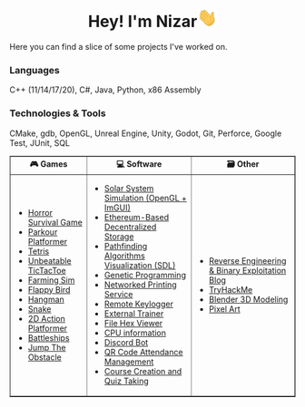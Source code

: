 <div align="center">
  <h1 align="center">Hey! I'm Nizar<img width="35" src="https://github.com/1999AZZAR/1999AZZAR/blob/main/resources/img/waving.gif"> </h1>
</div>
<p> Here you can find a slice of some projects I've worked on.</p>
<div>
  <h3> Languages </h3>
  <p> C++ (11/14/17/20), C#, Java, Python, x86 Assembly </p>
</div>

<div>
  <h3> Technologies & Tools </h3>
  <p> CMake, gdb, OpenGL, Unreal Engine, Unity, Godot, Git, Perforce, Google Test, JUnit, SQL </p>
</div>
<table border="1">
    <tr>
        <th>🎮 Games </th>
        <th>💻 Software </th>
        <th>🗃️ Other</th>
    </tr>
    <tr>
        <td>
            <ul>
              <li> <a href="https://github.com/Nizar1999/Manneken"> Horror Survival Game </a> </li>
              <li> <a href="https://github.com/Nizar1999/Expl01t"> Parkour Platformer </a> </li>
              <li> <a href="https://github.com/Nizar1999/Yet-Another-Tetris-Clone"> Tetris </a> </li>
              <li> <a href="https://github.com/Nizar1999/Unbeatable-TicTacToe"> Unbeatable TicTacToe </a> </li>
              <li> <a href="https://github.com/Nizar1999/Farming-Sim"> Farming Sim </a> </li>
              <li> <a href="https://github.com/Nizar1999/Yet-Another-Flappy-Bird-Clone"> Flappy Bird </a> </li>
              <li> <a href="https://github.com/Nizar1999/Yet-Another-Hangman-Clone"> Hangman </a> </li>
              <li> <a href="https://github.com/Nizar1999/Yet-Another-Snake-Clone"> Snake </a> </li>
              <li> <a href="https://github.com/Nizar1999/Captain-Clown-Nose"> 2D Action Platformer </a> </li>
              <li> <a href="https://github.com/Nizar1999/Codeships"> Battleships </a> </li>
              <li> <a href="https://github.com/Nizar1999/Glitch-Hop"> Jump The Obstacle </a> </li>
            </ul>
        </td>
        <td>
            <ul>
              <li> <a href="https://github.com/Nizar1999/SolarSystemSimulation"> Solar System Simulation (OpenGL + ImGUI) </a> </li>
              <li> <a href="https://github.com/Nizar1999/OmniCache"> Ethereum-Based Decentralized Storage </a> </li>
              <li> <a href="https://github.com/Nizar1999/Pathfinding-Algorithms"> Pathfinding Algorithms Visualization (SDL) </a> </li>
              <li> <a href="https://github.com/Nizar1999/Genetic-Guessing"> Genetic Programming</a> </li>
              <li> <a href="https://github.com/Nizar1999/NetPrint"> Networked Printing Service </a> </li>
              <li> <a href="https://github.com/Nizar1999/Remote-Keylogger"> Remote Keylogger </a> </li>
              <li> <a href="https://github.com/Nizar1999/ACTrainer"> External Trainer </a> </li>
              <li> <a href="https://github.com/Nizar1999/HexeQt"> File Hex Viewer </a> </li>
              <li> <a href="https://github.com/Nizar1999/CPUINFO"> CPU information </a> </li>
              <li> <a href="https://github.com/Nizar1999/Neezbot"> Discord Bot </a> </li>
              <li> <a href="https://github.com/Nizar1999/Shusseki"> QR Code Attendance Management</a> </li>
              <li> <a href="https://github.com/Nizar1999/DigiLearn"> Course Creation and Quiz Taking</a> </li>
            </ul>
        </td>
        <td>
             <ul>
              <li> <a href="https://rewithme.weebly.com/"> Reverse Engineering & Binary Exploitation Blog </a> </li>
              <li> <a href="https://tryhackme.com/p/Neez"> TryHackMe </a> </li>
              <li> <a href="https://github.com/Nizar1999/Blender-Projects"> Blender 3D Modeling </a> </li>
              <li> <a href="https://github.com/Nizar1999/Pixel-Art-Projects"> Pixel Art </a> </li>
            </ul>
        </td>
    </tr>
</table>
